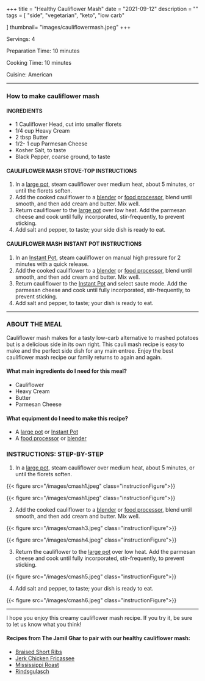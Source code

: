 +++
title = "Healthy Cauliflower Mash"
date = "2021-09-12"
description = ""
tags = [
    "side",
    "vegetarian",
    "keto",
    "low carb"
    
]
thumbnail= "images/cauliflowermash.jpeg"
+++

Servings: 4 <!--more-->

Preparation Time: 10 minutes 

Cooking Time: 10 minutes 

Cuisine: American 

----

### How to make cauliflower mash 

#### INGREDIENTS 

* 1 Cauliflower Head, cut into smaller florets
* 1/4 cup Heavy Cream 
* 2 tbsp Butter 
* 1/2- 1 cup Parmesan Cheese
* Kosher Salt, to taste 
* Black Pepper, coarse ground, to taste

  
#### CAULIFLOWER MASH STOVE-TOP INSTRUCTIONS

1. In a [large pot](https://amzn.to/3n4isbc), steam cauliflower over medium heat, about 5 minutes, or until the florets soften. 
2. Add the cooked cauliflower to a [blender](https://amzn.to/3FXvdwQ) or [food processor](https://amzn.to/3BPnFtT), blend until smooth, and then add cream and butter. Mix well. 
3. Return cauliflower to the [large pot](https://amzn.to/3n4isbc) over low heat. Add the parmesan cheese and cook until fully incorporated, stir-frequently, to prevent sticking. 
4. Add salt and pepper, to taste; your side dish is ready to eat. 

#### CAULIFLOWER MASH INSTANT POT INSTRUCTIONS

1. In an [Instant Pot](https://amzn.to/3mYZOBH), steam cauliflower on manual high pressure for 2 minutes with a quick release. 
2. Add the cooked cauliflower to a [blender](https://amzn.to/3FXvdwQ) or [food processor](https://amzn.to/3BPnFtT), blend until smooth, and then add cream and butter. Mix well. 
3. Return cauliflower to the [Instant Pot](https://amzn.to/3mYZOBH) and select saute mode. Add the parmesan cheese and cook until fully incorporated, stir-frequently, to prevent sticking. 
4. Add salt and pepper, to taste; your dish is ready to eat. 
 ----

### ABOUT THE MEAL

Cauliflower mash makes for a tasty low-carb alternative to mashed potatoes but is a delicious side in its own right. This cauli mash recipe is easy to make and the perfect side dish for any main entree. Enjoy the best cauliflower mash recipe our family returns to again and again. 

#### What main ingredients do I need for this meal?

* Cauliflower 
* Heavy Cream 
* Butter 
* Parmesan Cheese 

#### What equipment do I need to make this recipe?

* A [large pot](https://amzn.to/3n4isbc) or [Instant Pot](https://amzn.to/3mYZOBH)
* A [food processor](https://amzn.to/3BPnFtT) or [blender](https://amzn.to/3FXvdwQ) 

### INSTRUCTIONS: STEP-BY-STEP 
1. In a [large pot](https://amzn.to/3n4isbc), steam cauliflower over medium heat, about 5 minutes, or until the florets soften. 

{{< figure src="/images/cmash1.jpeg" class="instructionFigure">}}

{{< figure src="/images/cmash1.jpeg" class="instructionFigure">}}

2. Add the cooked cauliflower to a [blender](https://amzn.to/3FXvdwQ) or [food processor](https://amzn.to/3BPnFtT), blend until smooth, and then add cream and butter. Mix well. 

{{< figure src="/images/cmash3.jpeg" class="instructionFigure">}}

{{< figure src="/images/cmash4.jpeg" class="instructionFigure">}}

3. Return the cauliflower to the [large pot](https://amzn.to/3n4isbc) over low heat. Add the parmesan cheese and cook until fully incorporated, stir-frequently, to prevent sticking. 

{{< figure src="/images/cmash5.jpeg" class="instructionFigure">}}

4. Add salt and pepper, to taste; your dish is ready to eat.

{{< figure src="/images/cmash6.jpeg" class="instructionFigure">}}

----

I hope you enjoy this creamy cauliflower mash recipe. If you try it, be sure to let us know what you think!

#### Recipes from The Jamil Ghar to pair with our healthy cauliflower mash:

* [Braised Short Ribs](https://www.jamilghar.com/recipe/braised_short_ribs/)
* [Jerk Chicken Fricassee](https://www.jamilghar.com/recipe/rindsgulasch/)
* [Mississippi Roast](https://www.jamilghar.com/recipe/mississippi_roast/)
* [Rindsgulasch](https://www.jamilghar.com/recipe/rindsgulasch/)
